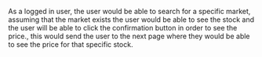 As a logged in user, the user would be able to search for a specific market, assuming that the market exists the user would be able to see the stock and the user will be able to click the confirmation button in order to see the price., this would send the user to the next page where they would be able to see the price for that specific stock.
